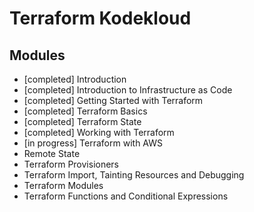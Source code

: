 # Terraform Kodekloud
## Modules
* [completed] Introduction
* [completed] Introduction to Infrastructure as Code
* [completed] Getting Started with Terraform
* [completed] Terraform Basics
* [completed] Terraform State
* [completed] Working with Terraform
* [in progress] Terraform with AWS
* Remote State
* Terraform Provisioners
* Terraform Import, Tainting Resources and Debugging
* Terraform Modules
* Terraform Functions and Conditional Expressions
